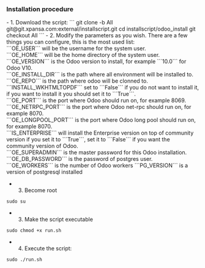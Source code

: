<h3>Installation procedure</h3>
- 1. Download the script:
```
git clone -b All git@git.xpansa.com:external/installscript.git
cd installscript/odoo_install
git checkout All
```
- 2. Modify the parameters as you wish.
There are a few things you can configure, this is the most used list:<br/>
```OE_USER``` will be the username for the system user.<br/>
```OE_HOME``` will be the home directory of the system user.<br/>
```OE_VERSION``` is the Odoo version to install, for example ```10.0``` for Odoo V10.<br/>
```OE_INSTALL_DIR``` is the path where all environment will be installed to.<br/>
```OE_REPO``` is the path where odoo will be clonned to.<br/>
```INSTALL_WKHTMLTOPDF``` set to ```False``` if you do not want to install it, if you want to install it you should set it to ```True```.<br/>
```OE_PORT``` is the port where Odoo should run on, for example 8069.<br/>
```OE_NETRPC_PORT``` is the port where Odoo net-rpc should run on, for example 8070.<br/>
```OE_LONGPOOL_PORT``` is the port where Odoo long pool should run on, for example 8070.<br/>
```IS_ENTERPRISE``` will install the Enterprise version on top of community version if you set it to ```True```, set it to ```False``` if you want the community version of Odoo.<br/>
```OE_SUPERADMIN``` is the master password for this Odoo installation.<br/>
```OE_DB_PASSWORD``` is the password of postgres user.<br/>
```OE_WORKERS``` is the number of Odoo workers
```PG_VERSION``` is a version of postgresql installed

- 3. Become root
```
sudo su
```
- 3. Make the script executable
```
sudo chmod +x run.sh
```
- 4. Execute the script:
```
sudo ./run.sh
```
